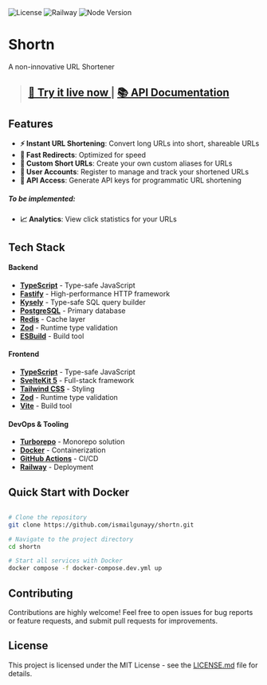 <div align="left">
    <img src="https://img.shields.io/badge/license-MIT-blue.svg?logo=mit" alt="License" />
    <img src="https://img.shields.io/badge/Deployment-Railway-blueviolet" alt="Railway" />
    <img src="https://img.shields.io/badge/node-v24.10.0-44883e?logo=nodedotjs" alt="Node Version" />
</div>

# Shortn

A non-innovative URL Shortener

> ## **[🚀 Try it live now ](https://shortn.top)** | **[📚 API Documentation](https://docs.shortn.top)**

## Features

- **⚡ Instant URL Shortening**: Convert long URLs into short, shareable URLs
- **🚀 Fast Redirects**: Optimized for speed
- **🎨 Custom Short URLs**: Create your own custom aliases for URLs
- **👤 User Accounts**: Register to manage and track your shortened URLs
- **🔑 API Access**: Generate API keys for programmatic URL shortening

##### To be implemented:

- **📈 Analytics**: View click statistics for your URLs

## Tech Stack

#### Backend

- **[TypeScript](https://www.typescriptlang.org/)** - Type-safe JavaScript
- **[Fastify](https://fastify.dev/)** - High-performance HTTP framework
- **[Kysely](https://kysely.dev/)** - Type-safe SQL query builder
- **[PostgreSQL](https://www.postgresql.org/)** - Primary database
- **[Redis](https://redis.io/)** - Cache layer
- **[Zod](https://zod.dev/)** - Runtime type validation
- **[ESBuild](https://esbuild.github.io/)** - Build tool

#### Frontend

- **[TypeScript](https://www.typescriptlang.org/)** - Type-safe JavaScript
- **[SvelteKit 5](https://kit.svelte.dev/)** - Full-stack framework
- **[Tailwind CSS](https://tailwindcss.com/)** - Styling
- **[Zod](https://zod.dev/)** - Runtime type validation
- **[Vite](https://vite.dev)** - Build tool

#### DevOps & Tooling

- **[Turborepo](https://turbo.build/repo)** - Monorepo solution
- **[Docker](https://www.docker.com/)** - Containerization
- **[GitHub Actions](https://github.com/features/actions)** - CI/CD
- **[Railway](https://railway.app)** - Deployment

## Quick Start with Docker

```bash

# Clone the repository
git clone https://github.com/ismailgunayy/shortn.git

# Navigate to the project directory
cd shortn

# Start all services with Docker
docker compose -f docker-compose.dev.yml up
```

## Contributing

Contributions are highly welcome! Feel free to open issues for bug reports or feature requests, and submit pull requests for improvements.

## License

This project is licensed under the MIT License - see the [LICENSE.md](LICENSE.md) file for details.
